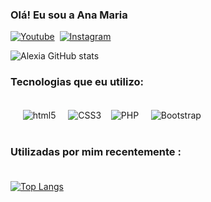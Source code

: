 ### Olá! Eu sou a  Ana Maria

[![Youtube](https://img.shields.io/badge/YouTube-FF0000?style=for-the-badge&logo=youtube&logoColor=white)](https://www.youtube.com/channel/UCPQAW6XxpOdmr5qRmFR27Ug)  [![Instagram](https://img.shields.io/badge/Instagram-E4405F?style=for-the-badge&logo=instagram&logoColor=white)](https://www.instagram.com/alexia_fol/?next=%2F)

![Alexia GitHub stats](https://github-readme-stats.vercel.app/api?username=ana-maria-barbosa&show_icons=true&theme=radical)

### Tecnologias que eu utilizo:
<div style="display: inline_block"><br/>   
 <img align="center" alt="html5" src="https://img.shields.io/badge/HTML5-E34F26?style=for-the-badge&logo=html5&logoColor=white"/>   
 <img align="center" alt="CSS3" src="https://img.shields.io/badge/CSS3-1572B6?style=for-the-badge&logo=css3&logoColor=white"/>  
 <img align="center" alt="PHP" src="https://img.shields.io/badge/PHP-777BB4?style=for-the-badge&logo=php&logoColor=white"/>   
 <img align="center" alt="Bootstrap" src="https://img.shields.io/badge/Bootstrap-563D7C?style=for-the-badge&logo=bootstrap&logoColor=white"/>   
</div> </br>

### Utilizadas por mim recentemente : </br> </br>

[![Top Langs](https://github-readme-stats.vercel.app/api/top-langs/?username=ana-maria-barbosa&layout=compact)](https://github.com/Alexiafern/github-readme-stats)

